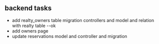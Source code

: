 ## backend tasks

- add realty_owners table migration controllers and model and relation with realty table --ok
- add owners page
- update reservations model and controller and migration
